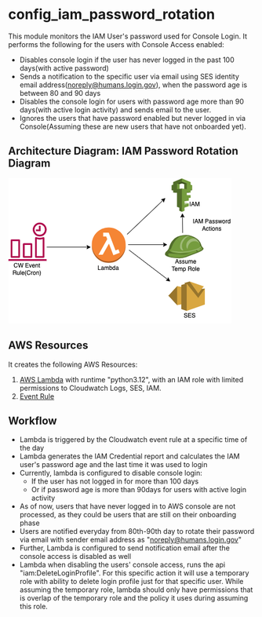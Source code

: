 # config_iam_password_rotation
This module monitors the IAM User's password used for Console Login. It performs the following for the users with Console Access enabled:
- Disables console login if the user has never logged in the past 100 days(with active password)
- Sends a notification to the specific user via email using SES identity email address(noreply@humans.login.gov), when the password age is between 80 and 90 days
- Disables the console login for users with password age more than 90 days(with active login activity) and sends email to the user.
- Ignores the users that have password enabled but never logged in via Console(Assuming these are new users that have not onboarded yet).

## Architecture Diagram: IAM Password Rotation Diagram

![Iam Password Rotation](./diagrams/password_rotation_lambda_ses.png)

## AWS Resources 
It creates the following AWS Resources:
 1. [AWS Lambda](https://docs.aws.amazon.com/lambda/latest/dg/welcome.html) with runtime "python3.12", with an IAM role with limited permissions to Cloudwatch Logs, SES, IAM.
2. [Event Rule](https://docs.aws.amazon.com/AmazonCloudWatch/latest/events/Create-CloudWatch-Events-Rule.html)


## Workflow
- Lambda is triggered by the Cloudwatch event rule at a specific time of the day
- Lambda generates the IAM Credential report and calculates the IAM user's password age and the last time it was used to login
- Currently, lambda is configured to disable console login:
   - If the user has not logged in for more than 100 days
   - Or if password age is more than 90days for users with active login activity
- As of now, users that have never logged in to AWS console are not processed, as they could be users that are still on their onboarding phase
- Users are notified everyday from 80th-90th day to rotate their password via email with sender email address as "noreply@humans.login.gov"
- Further, Lambda is configured to send notification email after the console access is disabled as well
- Lambda when disabling the users' console access, runs the api "iam:DeleteLoginProfile". For this specific action it will use a temporary role with ability to delete login profile just for that specific user. While assuming the temporary role, lambda should only have permissions that is overlap of the temporary role and the policy it uses during assuming this role.
